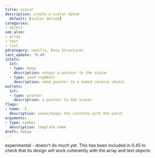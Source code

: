 ```yaml
---
title: scalar
description: create a scalar datum 
  default: [scalar define]
categories:
- object
see_also: 
- array
- text
- list
pdcategory: vanilla, Data Structures
last_update: '0.49'
inlets:
  1st:
  - type: bang
    description: output a pointer to the scalar
  - type: send <symbol>
    description: send pointer to a named receive object
outlets:
  1st:
  - type: pointer
    description: a pointer to the scalar
flags:
- name: -k
  description: saves/keeps the contents with the patch
arguments:
- type: symbol
  description: template name
draft: false
---
```

experimental - doesn't do much yet. This has been included in 0.45 to check that its design will work coherently with the array and text objects

